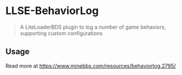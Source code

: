 # LLSE-BehaviorLog

> A LiteLoaderBDS plugin to log a number of game behaviors, supporting custom configurations

## Usage

Read more at https://www.minebbs.com/resources/behaviorlog.2795/

